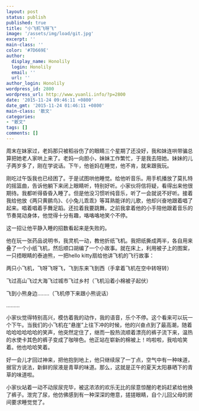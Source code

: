 ```yaml
---
layout: post
status: publish
published: true
title: "小飞机飞呀飞"
image: '/assets/img/load/git.jpg'
excerpt: ''
main-class: ''
color: '#7D669E'
author:
  display_name: Honolily
  login: Honolily
  email: ''
  url: ''
author_login: Honolily
wordpress_id: 2800
wordpress_url: http://www.yuanli.info/?p=2800
date: '2015-11-24 09:46:11 +0800'
date_gmt: '2015-11-24 01:46:11 +0800'
main-class: '散文'
categories:
- "散文"
tags: []
comments: []
---
```

周末在妹家过，老妈那只被稻谷伤了的眼睛三个星期了还没好，我和妹连哄带骗总算把她老人家哄上来了。老妈一向胆小，妹妹工作繁忙，于是我去陪她。妹妹的儿子两岁多了，刚在学说话。下午，他爸妈在睡觉，他不肯，就来跟我玩。

刚吃过午饭我也已经困了。于是试图哄他睡觉。给他听音乐。用手机播放了莫扎特的摇篮曲，告诉他躺下来闭上眼睛听，特别好听。小家伙将信将疑，看得出来他很期待。我都听得昏昏入睡了。但是他没习惯听纯音乐，听了一会就说不好听。接着我给他放《两只黄鹂鸟》、《小兔儿乖乖》等耳熟能详的儿歌，他却兴奋地跟着唱了起来。唱着唱着手舞足蹈。还拉着我要跳舞。之前我拿着他的小手陪他跟着音乐的节奏晃动身体，他觉得十分有趣，咯咯咯地笑个不停。

这一招让他平静入睡的招数看起来是失败的。

他在玩一张药品说明书，我灵机一动，教他折纸飞机。我把纸撕成两半，各自用来叠了一个小纸飞机，然后顺口胡编了一个小故事。就在床上，利用被子上的图案，一只捂眼睛的泰迪熊，一把hello kitty扇给他讲飞机的飞行故事：

两只小飞机，飞呀飞呀飞，飞到东来飞到西（手拿着飞机在空中转呀转）

飞过高山飞过大海飞过城市飞过乡村（飞机沿着小棉被子起伏）

飞到小熊身边........（飞机停下来跟小熊说话）

.........

小家伙觉得特别高兴，模仿着我的动作，我的语音，乐个不停。这个看来可以玩一个下午。当我们的小飞机在&ldquo;悬崖&rdquo;上往下冲的时候，他的兴奋点到了最高潮，随着哈哈哈哈哈哈的笑声，他突然定住了，继而一股热流顺着漂亮的裤子流下来，温热的水使卡其色的裤子变成了咖啡色。他正站在崭新的棉被上！呜啦啦，我哈哈笑着。他也哈哈笑着。

好一会儿才回过神来，把他抱到地上，他只继续尿了一丁点，空气中有一种味道，据官方说法，新鲜的尿液是青草的味道。那么，这就是正午的夏天太阳暴晒下的青草的味道啦。

小家伙站着一动不动尿尿完毕，被这浓浓的欢乐无比的尿意惊醒的老妈赶紧给他换了裤子。泄完了尿，他仿佛感到有一种深深的倦意，搓搓眼睛，自个儿回父母的房间要求睡觉觉了。

